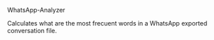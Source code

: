 WhatsApp-Analyzer

Calculates what are the most frecuent words in a WhatsApp exported conversation file.
